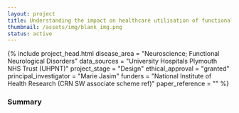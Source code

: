 ```yaml
---
layout: project
title: Understanding the impact on healthcare utilisation of functional neurological disorders
thumbnail: /assets/img/blank_img.png
status: active
---
```


{% include project_head.html 
disease_area = "Neuroscience; Functional Neurological Disorders"
data_sources = "University Hospitals Plymouth NHS Trust (UHPNT)"
project_stage = "Design"
ethical_approval = "granted"
principal_investigator = "Marie Jasim"
funders = "National Institute of Health Research (CRN SW associate scheme ref)"
paper_reference = ""
%}

### Summary

 
